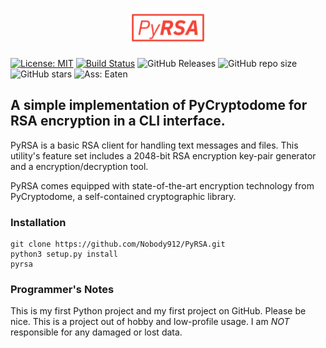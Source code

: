 <p align="center">

  <img width="25%" src="logo/pyrsa_logo.png">

</p>

[![License: MIT](https://img.shields.io/badge/License-MIT-yellow.svg)](https://opensource.org/licenses/MIT)
[![Build Status](https://travis-ci.org/Nobody912/PyRSA.svg?branch=master)](https://travis-ci.org/Nobody912/PyRSA)
![GitHub Releases](https://img.shields.io/github/downloads/nobody912/pyrsa/latest/total.svg)
![GitHub repo size](https://img.shields.io/github/repo-size/nobody912/pyrsa.svg)
![GitHub stars](https://img.shields.io/github/stars/nobody912/pyrsa.svg)
![Ass: Eaten](https://img.shields.io/badge/Ass-Eaten-success.svg)

## A simple implementation of PyCryptodome for RSA encryption in a CLI interface.

PyRSA is a basic RSA client for handling text messages and files. This utility's feature set includes a 2048-bit RSA encryption key-pair generator and a encryption/decryption tool.

PyRSA comes equipped with state-of-the-art encryption technology from PyCryptodome, a self-contained cryptographic library.

### Installation

```text
git clone https://github.com/Nobody912/PyRSA.git
python3 setup.py install
pyrsa
```

### Programmer's Notes

This is my first Python project and my first project on GitHub. Please be nice.
This is a project out of hobby and low-profile usage. I am *NOT* responsible for any damaged or lost data.